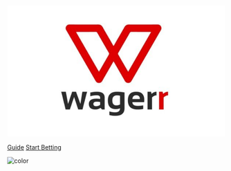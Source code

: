 ![logo](logo.jpeg)

[Guide](guide)
[Start Betting](https://wagerr.com)

<!-- background color -->

![color](#fff)